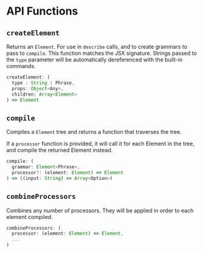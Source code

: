 # API Functions

## `createElement`

Returns an `Element`. For use in `describe` calls, and to
create grammars to pass to `compile`. This function
matches the JSX signature. Strings passed to the `type` parameter will be
automatically dereferenced with the built-in commands.

```js
createElement: (
  type : String | Phrase,
  props: Object<Any>,
  children: Array<Element>
) => Element
```

## `compile`

Compiles a `Element` tree and returns a function that traverses the tree.

If a `processor` function is provided, it will call it for each Element
in the tree, and compile the returned Element instead.

```js
compile: (
  grammar: Element<Phrase>,
  processor?: (element: Element) => Element
) => ((input: String) => Array<Option>)
```

## `combineProcessors`

Combines any number of processors. They will be applied in order to each
element compiled.

```js
combineProcessors: (
  processor: (element: Element) => Element,
  ...
)
```